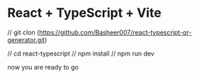 # React + TypeScript + Vite

// git clon (https://github.com/Basheer007/react-typescript-qr-generator.git)

// cd react-typescript
// npm install
// npm run dev

now you are ready to go
